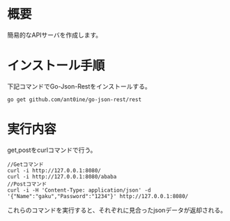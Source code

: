 # 概要
簡易的なAPIサーバを作成します。

# インストール手順
下記コマンドでGo-Json-Restをインストールする。

    go get github.com/ant0ine/go-json-rest/rest

# 実行内容
get,postをcurlコマンドで行う。

    //Getコマンド
    curl -i http://127.0.0.1:8080/
    curl -i http://127.0.0.1:8080/ababa
    //Postコマンド
    curl -i -H 'Content-Type: application/json' -d '{"Name":"gaku","Password":"1234"}' http://127.0.0.1:8080/

これらのコマンドを実行すると、それぞれに見合ったjsonデータが返却される。

